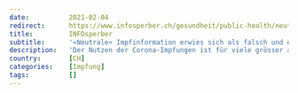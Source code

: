 ```yaml
---
date:          2021-02-04
redirect:      https://www.infosperber.ch/gesundheit/public-health/neutrale-impfinformation-erwies-sich-als-falsch-und-einseitig/
title:         INFOsperber
subtitle:      '«Neutrale» Impfinformation erwies sich als falsch und einseitig'
description:   'Der Nutzen der Corona-Impfungen ist für viele grösser als ein allfälliges Risiko. Trotzdem muss man informiert entscheiden können.'
country:       [CH]
categories:    [Impfung]
tags:          []
---
```

